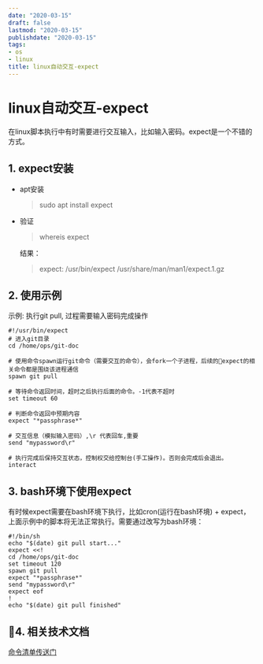 ```yaml
---
date: "2020-03-15"
draft: false
lastmod: "2020-03-15"
publishdate: "2020-03-15"
tags:
- os
- linux
title: linux自动交互-expect
---
```


# linux自动交互-expect
在linux脚本执行中有时需要进行交互输入，比如输入密码。expect是一个不错的方式。

## 1. expect安装

* apt安装
    > sudo apt install expect

* 验证
    > whereis expect

    结果：
    > expect: /usr/bin/expect /usr/share/man/man1/expect.1.gz

## 2. 使用示例
示例: 执行git pull, 过程需要输入密码完成操作
```
#!/usr/bin/expect
# 进入git目录
cd /home/ops/git-doc

# 使用命令spawn运行git命令（需要交互的命令），会fork一个子进程，后续的expect的相关命令都是围绕该进程通信
spawn git pull

# 等待命令返回时间，超时之后执行后面的命令。-1代表不超时
set timeout 60

# 判断命令返回中预期内容
expect "*passphrase*"

# 交互信息（模拟输入密码）,\r 代表回车,重要
send "mypassword\r"

# 执行完成后保持交互状态，控制权交给控制台(手工操作)。否则会完成后会退出。
interact
```

## 3. bash环境下使用expect
有时候expect需要在bash环境下执行，比如cron(运行在bash环境) + expect，上面示例中的脚本将无法正常执行。需要通过改写为bash环境：

```
#!/bin/sh
echo "$(date) git pull start..."
expect <<!
cd /home/ops/git-doc
set timeout 120
spawn git pull
expect "*passphrase*"
send "mypassword\r"
expect eof
!
echo "$(date) git pull finished"
```

## 4. 相关技术文档 
[命令清单传送门](https://man.linuxde.net/expect1)